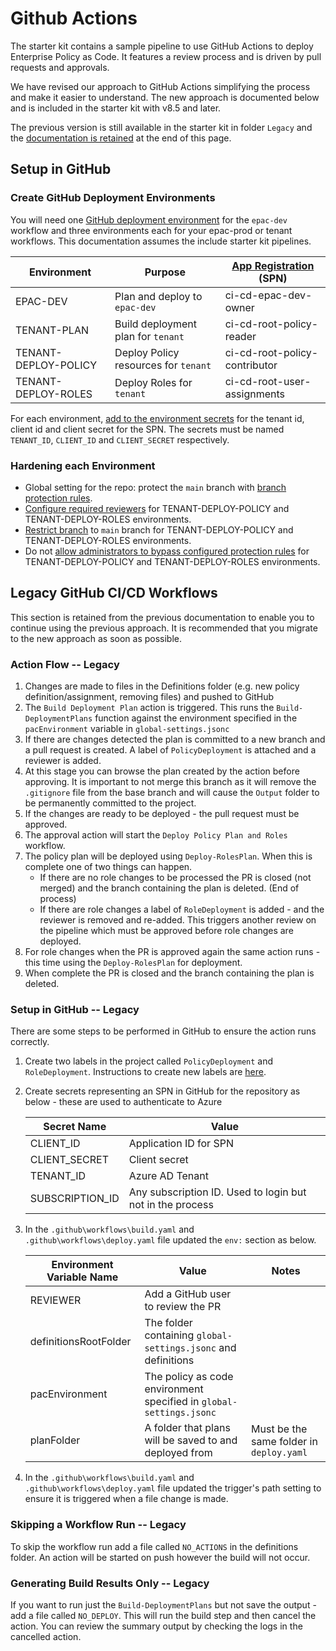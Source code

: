 # Github Actions

The starter kit contains a sample pipeline to use GitHub Actions to deploy Enterprise Policy as Code. It features a review process and is driven by pull requests and approvals.

We have revised our approach to GitHub Actions simplifying the process and make it easier to understand. The new approach is documented below and is included in the starter kit with v8.5 and later.

The previous version is still available in the starter kit in folder `Legacy` and the [documentation is retained](#legacy-github-cicd-workflows) at the end of this page.

## Setup in GitHub

### Create GitHub Deployment Environments

You will need one [GitHub deployment environment](https://docs.github.com/en/actions/deployment/targeting-different-environments/using-environments-for-deployment) for the `epac-dev` workflow and three environments each for your epac-prod or tenant workflows. This documentation assumes the include starter kit pipelines.

| Environment | Purpose | [App Registration](ci-cd-app-registrations.md) (SPN) |
|---|---|---|
| EPAC-DEV | Plan and deploy to `epac-dev` | ci-cd-epac-dev-owner |
| TENANT-PLAN | Build deployment plan for `tenant` | ci-cd-root-policy-reader |
| TENANT-DEPLOY-POLICY | Deploy Policy resources for `tenant` | ci-cd-root-policy-contributor |
| TENANT-DEPLOY-ROLES | Deploy Roles for `tenant` | ci-cd-root-user-assignments |

For each environment, [add to the environment secrets](https://docs.github.com/en/actions/deployment/targeting-different-environments/using-environments-for-deployment#environment-secrets) for the tenant id, client id and client secret for the SPN. The secrets must be named `TENANT_ID`, `CLIENT_ID` and `CLIENT_SECRET` respectively.

### Hardening each Environment

* Global setting for the repo: protect the `main` branch with [branch protection rules](https://docs.github.com/en/repositories/configuring-branches-and-merges-in-your-repository/managing-protected-branches/about-protected-branches).
* [Configure required reviewers](https://docs.github.com/en/actions/deployment/targeting-different-environments/using-environments-for-deployment#required-reviewers) for TENANT-DEPLOY-POLICY and TENANT-DEPLOY-ROLES environments.
* [Restrict branch](https://docs.github.com/en/actions/deployment/targeting-different-environments/using-environments-for-deployment#deployment-branches-and-tags) to `main` branch for TENANT-DEPLOY-POLICY and TENANT-DEPLOY-ROLES environments.
* Do not [allow administrators to bypass configured protection rules](https://docs.github.com/en/actions/deployment/targeting-different-environments/using-environments-for-deployment#allow-administrators-to-bypass-configured-protection-rules) for TENANT-DEPLOY-POLICY and TENANT-DEPLOY-ROLES environments.

## Legacy GitHub CI/CD Workflows

This section is retained from the previous documentation to enable you to continue using the previous approach. It is recommended that you migrate to the new approach as soon as possible.

### Action Flow -- Legacy

1. Changes are made to files in the Definitions folder (e.g. new policy definition/assignment, removing files) and pushed to GitHub
2. The `Build Deployment Plan` action is triggered. This runs the `Build-DeploymentPlans` function against the environment specified in the `pacEnvironment` variable in `global-settings.jsonc`
3. If there are changes detected the plan is committed to a new branch and a pull request is created. A label of `PolicyDeployment` is attached and a reviewer is added.
4. At this stage you can browse the plan created by the action before approving. It is important to not merge this branch as it will remove the `.gitignore` file from the base branch and will cause the `Output` folder to be permanently committed to the project.
5. If the changes are ready to be deployed - the pull request must be approved.
6. The approval action will start the `Deploy Policy Plan and Roles` workflow.
7. The policy plan will be deployed using `Deploy-RolesPlan`. When this is complete one of two things can happen.
    * If there are no role changes to be processed the PR is closed (not merged) and the branch containing the plan is deleted. (End of process)
    * If there are role changes a label of `RoleDeployment` is added - and the reviewer is removed and re-added. This triggers another review on the pipeline which must be approved before role changes are deployed.
8. For role changes when the PR is approved again the same action runs - this time using the `Deploy-RolesPlan` for deployment.
9. When complete the PR is closed and the branch containing the plan is deleted.

### Setup in GitHub -- Legacy

There are some steps to be performed in GitHub to ensure the action runs correctly.

1. Create two labels in the project called `PolicyDeployment` and `RoleDeployment`. Instructions to create new labels are [here](https://docs.github.com/en/issues/using-labels-and-milestones-to-track-work/managing-labels#creating-a-label).
2. Create secrets representing an SPN in GitHub for the repository as below - these are used to authenticate to Azure

    | Secret Name | Value |
    |---|---|
    | CLIENT_ID | Application ID for SPN |
    | CLIENT_SECRET | Client secret |
    | TENANT_ID | Azure AD Tenant |
    | SUBSCRIPTION_ID | Any subscription ID. Used to login but not in the process |

3. In the `.github\workflows\build.yaml` and `.github\workflows\deploy.yaml` file updated the `env:` section as below.

    | Environment Variable Name | Value | Notes |
    |---|---|---|
    | REVIEWER | Add a GitHub user to review the PR |
    | definitionsRootFolder | The folder containing `global-settings.jsonc` and definitions |
    | pacEnvironment | The policy as code environment specified in `global-settings.jsonc` |
    | planFolder | A folder that plans will be saved to and deployed from | Must be the same folder in `deploy.yaml` |

4. In the `.github\workflows\build.yaml` and `.github\workflows\deploy.yaml` file updated the trigger's path setting to ensure it is triggered when a file change is made.

### Skipping a Workflow Run -- Legacy

To skip the workflow run add a file called `NO_ACTIONS` in the definitions folder. An action will be started on push however the build will not occur.

### Generating Build Results Only -- Legacy

If you want to run just the `Build-DeploymentPlans` but not save the output - add a file called `NO_DEPLOY`. This will run the build step and then cancel the action. You can review the summary output by checking the logs in the cancelled action.

